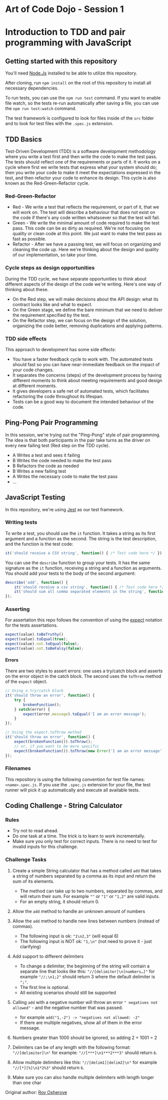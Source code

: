 # Art of Code Dojo - Session 1
# Introduction to TDD and pair programming with JavaScript

## Getting started with this repository
You'll need [Node.Js](https://nodejs.org/) installed to be able to utilize this repository.

After cloning, run `npm install` on the root of this repository to install all necessary dependencies.

To run tests, you can use the `npm run test` command. If you want to enable file watch, so the tests re-run automatically after saving a file, you can use the `npm run test:watch` command.

The test framework is configured to look for files inside of the `src` folder and to look for test files with the `.spec.js` extension.

## TDD Basics
Test-Driven Development (TDD) is a software development methodology where you write a test first and then write the code to make the test pass. The tests should reflect one of the requirements or parts of it.  It works on a cycle where first we write tests that express what your system should do; then you write your code to make it meet the expectations expressed in the test, and then refactor your code to enhance its design. This cycle is also known as the Red-Green-Refactor cycle.

### Red-Green-Refactor
- Red - We write a test that reflects the requirement, or part of it, that we will work on. The test will describe a behaviour that does not exist on the code if there's any code written whatsoever so that the test will fail.
- Green - We write the minimal amount of code required to make the test pass. This code can be as dirty as required. We're not focusing on quality or clean code at this point. We just want to make the test pass as fast as possible.
- Refactor - After we have a passing test, we will focus on organizing and cleaning the code up. Here we're thinking about the design and quality of our implementation, so take your time.

### Cycle steps as design opportunities
During the TDD cycle, we have separate opportunities to think about different aspects of the design of the code we're writing. Here's one way of thinking about these.
- On the Red step, we will make decisions about the API design: what its contract looks like and what to expect.
- On the Green stage, we define the bare minimum that we need to deliver the requirement specified by the test.
- On the Refactor step, we can focus on the design of the solution, organizing the code better, removing duplications and applying patterns.

### TDD side effects
This approach to development has some side effects:
- You have a faster feedback cycle to work with. The automated tests should fast so you can have near-immediate feedback on the impact of your code changes.
- It separates the concerns (steps) of the development process by having different moments to think about meeting requirements and good design at different moments.
- It gives developers a safe net of automated tests, which facilitates refactoring the code throughout its lifespan.
- Tests can be a good way to document the intended behaviour of the code.

## Ping-Pong Pair Programming
In this session, we're trying out the "Ping-Pong" style of pair programming.
The idea is that both participants in the pair take turns as the driver on every new failing test (Red step on the TDD cycle).

- A Writes a test and sees it failing
- B Writes the code needed to make the test pass
- B Refactors the code as needed
- B Writes a new failing test
- A Writes the necessary code to make the test pass
- ...

## JavaScript Testing
In this repository, we're using [Jest](https://jestjs.io/en/) as our test framework.

### Writing tests
To write a test, you should use the `it` function. It takes a string as its first argument and a function as the second. The string is the test description, and the function is the test code:
```js
it('should receive a CSV string', function() { /* Test code here */ });
```

You can use the `describe` function to group your tests. It has the same signature as the `it` function, receiving a string and a function as arguments. You should add your tests to the body of the second argument:
```js
describe('add', function() {
    it('should receive a csv string', function() { /* Test code here */ });
    it('should sum all comma separated elements in the string', function() { /* Test code here */ });
});
```

### Asserting
For assertation this repo follows the convention of using the [expect](https://jestjs.io/docs/en/expect) notation for the tests assertations.
```js
expect(value).toBeTruthy()
expect(value).toEqual(true);
expect(value).not.toEqual(false);
expect(value).not.toBeFalsy(false);
```

#### Errors
There are two styles to assert errors: one uses a try/catch block and asserts on the error object in the catch block. The second uses the `toThrow` method of the `expect` object.
```js
// Using a try/catch block
it('should throw an error', function() {
    try {
        brokenFunction();
    } catch(error) {
        expect(error.message).toEqual('I am an error message');
    }
});
```

```js
// Using the expect.toThrow method
it('should throw an error', function() {
    expect(brokenFunction()).toThrow();
    // or, if you want to be more specific
    expect(brokenFunction()).toThrow(new Error('I am an error message'));
});
```

### Filenames
This repository is using the following convention for test file names: `<name>.spec.js`.
If you use the `.spec.js` extension for your file, the test runner will pick it up automatically and execute all available tests.

## Coding Challenge - String Calculator
### Rules
- Try not to read ahead.
- Do one task at a time. The trick is to learn to work incrementally.
- Make sure you only test for correct inputs. There is no need to test for invalid inputs for this challenge.

### Challenge Tasks

1. Create a simple String calculator that has a method called `add` that takes a string of numbers separated by a comma as its input and return the sum of its elements.
    - The method can take up to two numbers, separated by commas, and will return their sum. For example `""` or `"1"` or `"1,2"` are valid inputs.
    - For an empty string, it should return 0. 

2. Allow the `add` method to handle an unknown amount of numbers

3. Allow the `add` method to handle new lines between numbers (instead of commas).
    - The following input is ok: `"1\n2,3"` (will equal 6)
    - The following input is NOT ok: `"1,\n"` (not need to prove it - just clarifying)

4. Add support to different delimiters
    - To change a delimiter, the beginning of the string will contain a separate line that looks like this: `"//[delimiter]\n[numbers…]"` for example `"//;\n1;2"` should return 3 where the default delimiter is `";"`.
    - The first line is optional.
    - All existing scenarios should still be supported

5. Calling `add` with a negative number will throw an error `" negatives not allowed"` - and the negative number that was passed. 
    - for example `add("1,-2") -> "negatives not allowed: -2"`
    - If there are multiple negatives, show all of them in the error message.

6. Numbers greater than 1000 should be ignored, so adding 2 + 1001 = 2

7. Delimiters can be of any length with the following format: `"//[delimiter]\n"` for example: `"//[***]\n1***2***3"` should return `6`.

8. Allow multiple delimiters like this: `"//[delim1][delim2]\n"` for example `"//[*][%]\n1*2%3"` should return `6`.

9. Make sure you can also handle multiple delimiters with length longer than one char

Original author: [Roy Osherove](https://osherove.com/tdd-kata-1)
